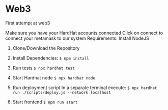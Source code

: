 # Web3
First attempt at web3


Make sure you have your HardHat accounts connected
Click on connect to connect your metamask to our system
Requirements:
Install NodeJS

1. Clone/Download the Repository
2. Install Dependencies:
`$ npm install`

3. Run tests
`$ npx hardhat test`

4. Start Hardhat node
`$ npx hardhat node`

5. Run deployment script
In a separate terminal execute: `$ npx hardhat run ./scripts/deploy.js --network localhost`

7. Start frontend
`$ npm run start`
